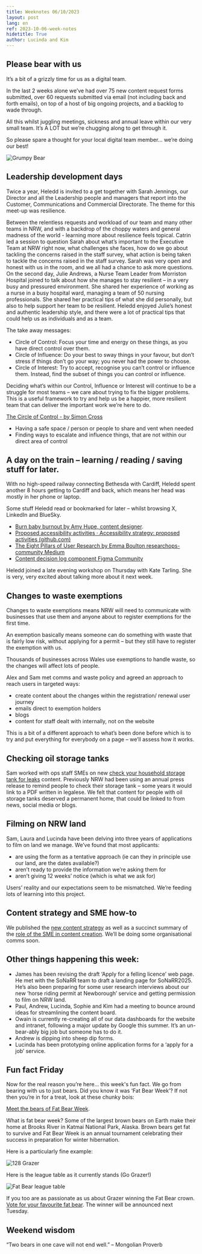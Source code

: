 ```yaml
---
title: Weeknotes 06/10/2023
layout: post
lang: en
ref: 2023-10-06-week-notes
hidetitle: True
author: Lucinda and Kim
---
```


## Please bear with us

It’s a bit of a grizzly time for us as a digital team. 

In the last 2 weeks alone we’ve had over 75 new content request forms submitted, over 60 requests submitted via email (not including back and forth emails), on top of a host of big ongoing projects, and a backlog to wade through. 

All this whilst juggling meetings, sickness and annual leave within our very small team. It’s A LOT but we’re chugging along to get through it. 

So please spare a thought for your local digital team member… we’re doing our best!

![Grumpy Bear](https://github.com/nrw-digital/week-notes/blob/5187b8474ae5e3a5336a872de7aab51044f61f69/images/Bear01.png?raw=true)

## Leadership development days

Twice a year, Heledd is invited to a get together with Sarah Jennings, our Director and all the Leadership people and managers that report into the Customer, Communications and Commercial Directorate.
The theme for this meet-up was resilience.

Between the relentless requests and workload of our team and many other teams in NRW, and with a backdrop of the choppy waters and general madness of the world - learning more about resilience feels topical. 
Catrin led a session to question Sarah about what’s important to the Executive Team at NRW right now, what challenges she faces, how do we go about tackling the concerns raised in the staff survey, what action is being taken to tackle the concerns raised in the staff survey.  Sarah was very open and honest with us in the room, and we all had a chance to ask more questions.
On the second day, Julie Andrews, a Nurse Team Leader from Morriston Hospital joined to talk about how she manages to stay resilient – in a very busy and pressured environment. She shared her experience of working as a nurse in a busy hospital ward, managing a team of 50 nursing professionals. She shared her practical tips of what she did personally, but also to help support her team to be resilient. Heledd enjoyed Julie’s honest and authentic leadership style, and there were a lot of practical tips that could help us as individuals and as a team. 

The take away messages:

+ Circle of Control: Focus your time and energy on these things, as you have direct control over them.
+ Circle of Influence: Do your best to sway things in your favour, but don’t stress if things don’t go your way; you never had the power to choose.
+ Circle of Interest: Try to accept, recognise you can’t control or influence them. Instead, find the subset of things you can control or influence.

Deciding what’s within our Control, Influence or Interest will continue to be a struggle for most teams – we care about trying to fix the bigger problems. This is a useful framework to try and help us be a happier, more resilient team that can deliver the important work we’re here to do.

[The Circle of Control - by Simon Cross](https://www.simoncross.com/p/the-circle-of-control)

+ Having a safe space / person or people to share and vent when needed
+ Finding ways to escalate and influence things, that are not within our direct area of control

## A day on the train – learning / reading / saving stuff for later.

With no high-speed railway connecting Bethesda with Cardiff, Heledd spent another 8 hours getting to Cardiff and back, which means her head was mostly in her phone or laptop.

Some stuff Heledd read or bookmarked for later – whilst browsing X, LinkedIn and BlueSky.

+ [Burn baby burnout by Amy Hupe, content designer](https://amyhupe.co.uk/articles/burn-baby-burnout/).
+ [Proposed accessibility activities · Accessibility strategy: proposed activities (github.com)](https://github.com/orgs/alphagov/projects/46/views/1)
+ [The Eight Pillars of User Research by Emma Boulton researchops-community Medium](https://medium.com/researchops-community/the-eight-pillars-of-user-research-1bcd2820d75a)
+ [Content decision log component Figma Community](https://www.figma.com/community/file/1280996171891229192/content-decision-log-component)

Heledd joined a late evening workshop on Thursday with Kate Tarling. She is very, very excited about talking more about it next week.

## Changes to waste exemptions

Changes to waste exemptions means NRW will need to communicate with businesses that use them and anyone about to register exemptions for the first time.

An exemption basically means someone can do something with waste that is fairly low risk, without applying for a permit – but they still have to register the exemption with us.

Thousands of businesses across Wales use exemptions to handle waste, so the changes will affect lots of people.

Alex and Sam met comms and waste policy and agreed an approach to reach users in targeted ways:

+ create content about the changes within the registration/ renewal user journey
+ emails direct to exemption holders
+ blogs
+ content for staff dealt with internally, not on the website

This is a bit of a different approach to what’s been done before which is to try and put everything for everybody on a page – we’ll assess how it works.

## Checking oil storage tanks

Sam worked with ops staff SMEs on new [check your household storage tank for leaks](https://naturalresources.wales/guidance-and-advice/environmental-topics/waste-management/check-your-household-oil-tank-for-leaks/?lang=en) content. Previously NRW had been using an annual press release to remind people to check their storage tank – some years it would link to a PDF written in legalese.
We felt that content for people with oil storage tanks deserved a permanent home, that could be linked to from news, social media or blogs.

## Filming on NRW land

Sam, Laura and Lucinda have been delving into three years of applications to film on land we manage. We’ve found that most applicants:

+ are using the form as a tentative approach (ie can they in principle use our land, are the dates available?)
+ aren’t ready to provide the information we’re asking them for
+ aren’t giving 12 weeks’ notice (which is what we ask for)

Users’ reality and our expectations seem to be mismatched. We’re feeding lots of learning into this project.

## Content strategy and SME how-to

We published the [new content strategy](https://naturalresources.wales/footer-links/content-strategy/?lang=en) as well as a succinct summary of the [role of the SME in content creation](https://naturalresources.wales/footer-links/publishing-content-the-subject-matter-expert-s-role/?lang=en). We’ll be doing some organisational comms soon.

## Other things happening this week:

+ James has been revising the draft ‘Apply for a felling licence’ web page. He met with the SoNaRR team to draft a landing page for SoNaRR2025. He’s also been preparing for some user research interviews about our new ‘horse riding permit at Newborough’ service and getting permission to film on NRW land. 
+ Paul, Andrew, Lucinda, Sophie and Kim had a meeting to bounce around ideas for streamlining the content board. 
+ Owain is currently re-creating all of our data dashboards for the website and intranet, following a major update by Google this summer. It’s an un-bear-ably big job but someone has to do it. 
+ Andrew is dipping into sheep dip forms.
+ Lucinda has been prototyping online application forms for a ‘apply for a job’ service. 

## Fun fact Friday

Now for the real reason you’re here… this week's fun fact. We go from bearing with us to just bears. Did you know it was ‘Fat Bear Week’? If not then you’re in for a treat, look at these chunky bois: 

[Meet the bears of Fat Bear Week](https://explore.org/meet-the-bears#top).

What is fat bear week? Some of the largest brown bears on Earth make their home at Brooks River in Katmai National Park, Alaska. Brown bears get fat to survive and Fat Bear Week is an annual tournament celebrating their success in preparation for winter hibernation.

Here is a particularly fine example:

![128 Grazer](https://github.com/nrw-digital/week-notes/blob/5187b8474ae5e3a5336a872de7aab51044f61f69/images/Bear02.png?raw=true)

Here is the league table as it currently stands (Go Grazer!)

![Fat Bear league table](https://github.com/nrw-digital/week-notes/blob/5187b8474ae5e3a5336a872de7aab51044f61f69/images/Bear03.png?raw=true)

If you too are as passionate as us about Grazer winning the Fat Bear crown. [Vote for your favourite fat bear](https://explore.org/fat-bear-week?gclid=CjwKCAjwvfmoBhAwEiwAG2tqzDxiGFBsw3cVUM_s8OEVEhziQpYRp9EuWtMkI2CAhv6XLEe5MEti4BoCYngQAvD_BwE). The winner will be announced next Tuesday.

## Weekend wisdom

“Two bears in one cave will not end well.” – Mongolian Proverb
